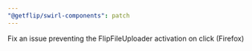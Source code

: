 ```yaml
---
"@getflip/swirl-components": patch
---
```


Fix an issue preventing the FlipFileUploader activation on click (Firefox)
